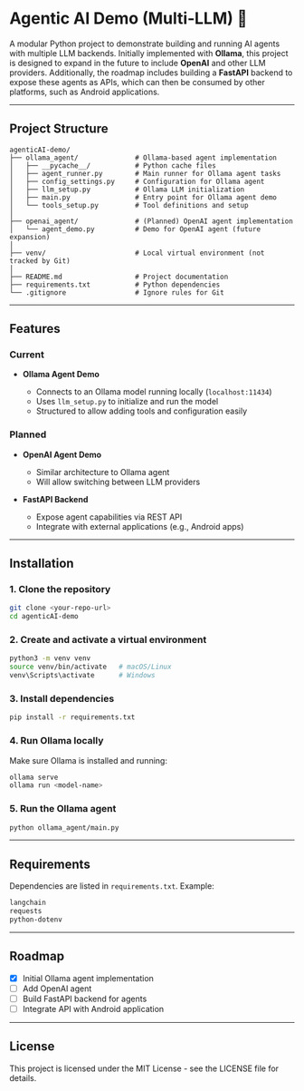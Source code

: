 # Agentic AI Demo (Multi‑LLM) 🚀

A modular Python project to demonstrate building and running AI agents with multiple LLM backends. Initially implemented with **Ollama**, this project is designed to expand in the future to include **OpenAI** and other LLM providers. Additionally, the roadmap includes building a **FastAPI** backend to expose these agents as APIs, which can then be consumed by other platforms, such as Android applications.

---

## Project Structure

```
agenticAI-demo/
├── ollama_agent/              # Ollama-based agent implementation
│   ├── __pycache__/           # Python cache files
│   ├── agent_runner.py        # Main runner for Ollama agent tasks
│   ├── config_settings.py     # Configuration for Ollama agent
│   ├── llm_setup.py           # Ollama LLM initialization
│   ├── main.py                # Entry point for Ollama agent demo
│   └── tools_setup.py         # Tool definitions and setup
│
├── openai_agent/              # (Planned) OpenAI agent implementation
│   └── agent_demo.py          # Demo for OpenAI agent (future expansion)
│
├── venv/                      # Local virtual environment (not tracked by Git)
│
├── README.md                  # Project documentation
├── requirements.txt           # Python dependencies
└── .gitignore                 # Ignore rules for Git
```

---

## Features

### Current

* **Ollama Agent Demo**

  * Connects to an Ollama model running locally (`localhost:11434`)
  * Uses `llm_setup.py` to initialize and run the model
  * Structured to allow adding tools and configuration easily

### Planned

* **OpenAI Agent Demo**

  * Similar architecture to Ollama agent
  * Will allow switching between LLM providers

* **FastAPI Backend**

  * Expose agent capabilities via REST API
  * Integrate with external applications (e.g., Android apps)

---

## Installation

### 1. Clone the repository

```bash
git clone <your-repo-url>
cd agenticAI-demo
```

### 2. Create and activate a virtual environment

```bash
python3 -m venv venv
source venv/bin/activate   # macOS/Linux
venv\Scripts\activate      # Windows
```

### 3. Install dependencies

```bash
pip install -r requirements.txt
```

### 4. Run Ollama locally

Make sure Ollama is installed and running:

```bash
ollama serve
ollama run <model-name>
```

### 5. Run the Ollama agent

```bash
python ollama_agent/main.py
```

---

## Requirements

Dependencies are listed in `requirements.txt`. Example:

```txt
langchain
requests
python-dotenv
```

---

## Roadmap

* [x] Initial Ollama agent implementation
* [ ] Add OpenAI agent
* [ ] Build FastAPI backend for agents
* [ ] Integrate API with Android application

---

## License

This project is licensed under the MIT License - see the LICENSE file for details.
